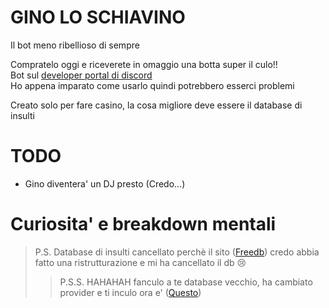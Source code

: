 # GINO LO SCHIAVINO
Il bot meno ribellioso di sempre  

Compratelo oggi e riceverete in omaggio una botta super il culo!!  
Bot sul [developer portal di discord](https://discord.com/developers)  
Ho appena imparato come usarlo quindi potrebbero esserci problemi  

Creato solo per fare casino, la cosa migliore deve essere il database di insulti  
# TODO
- Gino diventera' un DJ presto (Credo...)

# Curiosita' e breakdown mentali
> P.S. Database di insulti cancellato perchè il sito ([Freedb](https://freedb.tech/)) credo abbia fatto una ristrutturazione e mi ha cancellato il db :cry:
> > P.S.S. HAHAHAH fanculo a te database vecchio, ha cambiato provider e ti inculo ora e' ([Questo](https://remotemysql.com/))
